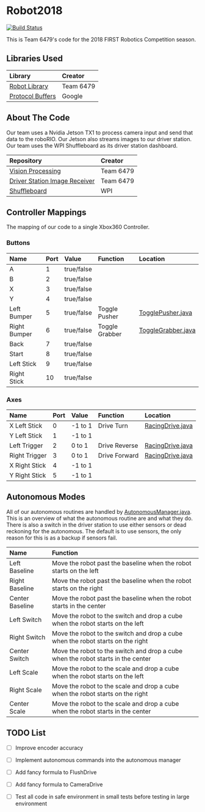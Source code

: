 # Robot2018

[![Build Status](https://travis-ci.org/Team6479/Robot2018.svg?branch=master)](https://travis-ci.org/Team6479/Robot2018)

This is Team 6479's code for the 2018 FIRST Robotics Competition season.


## Libraries Used
| Library               | Creator   |
|:--------------------- |:--------- |
| [Robot Library][1]    | Team 6479 |
| [Protocol Buffers][5] | Google    |


## About The Code
Our team uses a Nvidia Jetson TX1 to process camera input and send that data to the roboRIO. Our Jetson also streams images to our driver station. Our team uses the WPI Shuffleboard as its driver station dashboard.

| Repository                         | Creator   |
|:---------------------------------- |:--------- |
| [Vision Processing][2]             | Team 6479 |
| [Driver Station Image Receiver][3] | Team 6479 |
| [Shuffleboard][4]                  | WPI       |


## Controller Mappings
The mapping of our code to a single Xbox360 Controller.

### Buttons
| Name         | Port | Value      | Function       | Location                |
|:------------ |:---- |:---------- |:-------------- |:----------------------- |
| A            | 1    | true/false |                |                         |
| B            | 2    | true/false |                |                         |
| X            | 3    | true/false |                |                         |
| Y            | 4    | true/false |                |                         |
| Left Bumper  | 5    | true/false | Toggle Pusher  | [TogglePusher.java][7]  |
| Right Bumper | 6    | true/false | Toggle Grabber | [ToggleGrabber.java][8] |
| Back         | 7    | true/false |                |                         |
| Start        | 8    | true/false |                |                         |
| Left Stick   | 9    | true/false |                |                         |
| Right Stick  | 10   | true/false |                |                         |

### Axes
| Name          | Port | Value   | Function      | Location              |
|:------------- |:---- |:------- |:------------- |:--------------------- |
| X Left Stick  | 0    | -1 to 1 | Drive Turn    | [RacingDrive.java][6] |
| Y Left Stick  | 1    | -1 to 1 |               |                       |
| Left Trigger  | 2    | 0 to 1  | Drive Reverse | [RacingDrive.java][6] |
| Right Trigger | 3    | 0 to 1  | Drive Forward | [RacingDrive.java][6] |
| X Right Stick | 4    | -1 to 1 |               |                       |
| Y Right Stick | 5    | -1 to 1 |               |                       |


## Autonomous Modes
All of our autonomous routines are handled by [AutonomousManager.java][9]. This is an overview of what the autonomous routine are and what they do. There is also a switch in the driver station to use either sensors or dead reckoning for the autonomous. The default is to use sensors, the only reason for this is as a backup if sensors fail.

| Name            | Function                                                                         |
|:--------------- |:-------------------------------------------------------------------------------- |
| Left Baseline   | Move the robot past the baseline when the robot starts on the left               |
| Right Baseline  | Move the robot past the baseline when the robot starts on the right              |
| Center Baseline | Move the robot past the baseline when the robot starts in the center             |
| Left Switch     | Move the robot to the switch and drop a cube when the robot starts on the left   |
| Right Switch    | Move the robot to the switch and drop a cube when the robot starts on the right  |
| Center Switch   | Move the robot to the switch and drop a cube when the robot starts in the center |
| Left Scale      | Move the robot to the scale and drop a cube when the robot starts on the left    |
| Right Scale     | Move the robot to the scale and drop a cube when the robot starts on the right   |
| Center Scale    | Move the robot to the scale and drop a cube when the robot starts in the center  |


## TODO List
- [ ] Improve encoder accuracy
- [ ] Implement autonomous commands into the autonomous manager
- [ ] Add fancy formula to FlushDrive
- [ ] Add fancy formula to CameraDrive
- [ ] Test all code in safe environment in small tests before testing in large environment



[1]: https://github.com/Team6479/RobotLibrary
[2]: https://github.com/Team6479/Vision2018
[3]: https://github.com/Team6479/JetsonStream
[4]: https://github.com/wpilibsuite/shuffleboard
[5]: https://developers.google.com/protocol-buffers/
[6]: ./src/main/java/org/usfirst/frc/team6479/robot/commands/teleop/RacingDrive.java
[7]: ./src/main/java/org/usfirst/frc/team6479/robot/commands/teleop/TogglePusher.java
[8]: ./src/main/java/org/usfirst/frc/team6479/robot/commands/teleop/ToggleGrabber.java
[9]: ./src/main/java/org/usfirst/frc/team6479/robot/autonomous/manager/AutonomousManager.java
